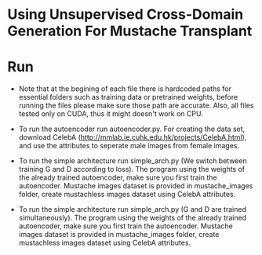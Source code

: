 # Using Unsupervised Cross-Domain Generation For Mustache Transplant

# Run
 - Note that at the begining of each file there is hardcoded paths for essential folders such as training data or pretrained weights, before running the files please make sure those path are accurate.
Also, all files tested only on CUDA, thus it might doesn't work on CPU.

 - To run the autoencoder run autoencoder.py.
For creating the data set, download CelebA (http://mmlab.ie.cuhk.edu.hk/projects/CelebA.html), and use the attributes to seperate male images from female images.

 - To run the simple architecture run simple_arch.py (We switch between training G and D according to loss).
The program using the weights of the already trained autoencoder, make sure you first train the autoencoder. Mustache images dataset is provided in mustache_images folder, create mustachless images dataset using CelebA attributes.

 - To run the simple architecture run simple_arch.py (G and D are trained simultaneously).
The program using the weights of the already trained autoencoder, make sure you first train the autoencoder. Mustache images dataset is provided in mustache_images folder, create mustachless images dataset using CelebA attributes.


